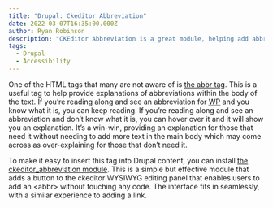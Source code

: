 ```yaml
---
title: "Drupal: Ckeditor Abbreviation"
date: 2022-03-07T16:35:00.000Z
author: Ryan Robinson
description: "CKEditor Abbreviation is a great module, helping add abbr tags for improved accessible semantics."
tags:
  - Drupal
  - Accessibility
---
```


One of the HTML tags that many are not aware of is [the abbr tag](https://www.w3schools.com/TAGS/tag_abbr.asp). This is a useful tag to help provide explanations of abbreviations within the body of the text. If you’re reading along and see an abbreviation for <abbr title="WordPress">WP</abbr> and you know what it is, you can keep reading. If you’re reading along and see an abbreviation and don’t know what it is, you can hover over it and it will show you an explanation. It’s a win-win, providing an explanation for those that need it without needing to add more text in the main body which may come across as over-explaining for those that don’t need it.

To make it easy to insert this tag into Drupal content, you can install [the ckeditor\_abbreviation module](https://www.drupal.org/project/ckeditor_abbreviation). This is a simple but effective module that adds a button to the ckeditor WYSIWYG editing panel that enables users to add an &lt;abbr&gt; without touching any code. The interface fits in seamlessly, with a similar experience to adding a link.
